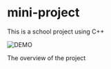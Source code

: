 # mini-project

This is a school project using C++

![DEMO](https://user-images.githubusercontent.com/21165598/43061927-b4148a6e-8e89-11e8-8b9b-540857bbdd8e.png)

The overview of the project
